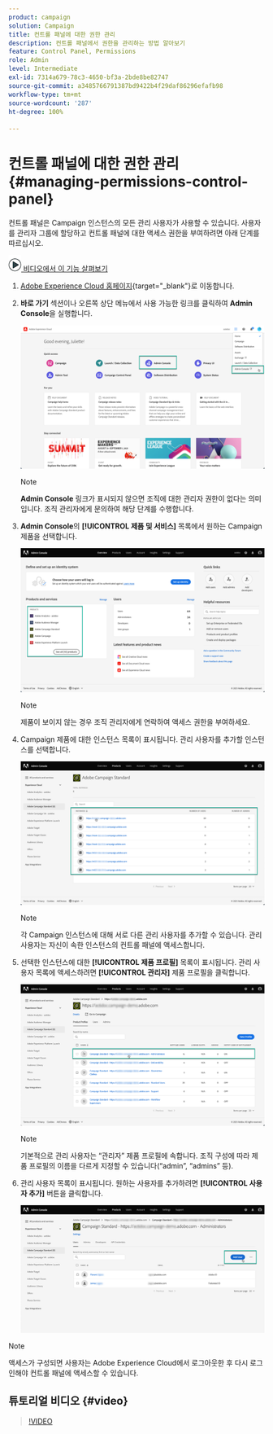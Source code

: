 ```yaml
---
product: campaign
solution: Campaign
title: 컨트롤 패널에 대한 권한 관리
description: 컨트롤 패널에서 권한을 관리하는 방법 알아보기
feature: Control Panel, Permissions
role: Admin
level: Intermediate
exl-id: 7314a679-78c3-4650-bf3a-2bde8be82747
source-git-commit: a3485766791387bd9422b4f29daf86296efafb98
workflow-type: tm+mt
source-wordcount: '287'
ht-degree: 100%

---
```


# 컨트롤 패널에 대한 권한 관리 {#managing-permissions-control-panel}

컨트롤 패널은 Campaign 인스턴스의 모든 관리 사용자가 사용할 수 있습니다. 사용자를 관리자 그룹에 할당하고 컨트롤 패널에 대한 액세스 권한을 부여하려면 아래 단계를 따르십시오.

![](assets/do-not-localize/how-to-video.png)[ 비디오에서 이 기능 살펴보기](../../discover/using/managing-permissions.md#video)

1. [Adobe Experience Cloud 홈페이지](https://experiencecloud.adobe.com/){target="_blank"}로 이동합니다.

1. **바로 가기** 섹션이나 오른쪽 상단 메뉴에서 사용 가능한 링크를 클릭하여 **Admin Console**&#x200B;을 실행합니다.

   ![](assets/do-not-localize/control_panel_admin-console.png)

   >[!NOTE]
   >
   >**Admin Console** 링크가 표시되지 않으면 조직에 대한 관리자 권한이 없다는 의미입니다. 조직 관리자에게 문의하여 해당 단계를 수행합니다.

1. **Admin Console**&#x200B;의 **[!UICONTROL 제품 및 서비스]** 목록에서 원하는 Campaign 제품을 선택합니다.

   ![](assets/do-not-localize/control_panel_product-list.png)

   >[!NOTE]
   >
   >제품이 보이지 않는 경우 조직 관리자에게 연락하여 액세스 권한을 부여하세요.

1. Campaign 제품에 대한 인스턴스 목록이 표시됩니다. 관리 사용자를 추가할 인스턴스를 선택합니다.

   ![](assets/do-not-localize/control_panel_add_user_4.png)

   >[!NOTE]
   >
   >각 Campaign 인스턴스에 대해 서로 다른 관리 사용자를 추가할 수 있습니다. 관리 사용자는 자신이 속한 인스턴스의 컨트롤 패널에 액세스합니다.

1. 선택한 인스턴스에 대한 **[!UICONTROL 제품 프로필]** 목록이 표시됩니다. 관리 사용자 목록에 액세스하려면 **[!UICONTROL 관리자]** 제품 프로필을 클릭합니다.

   ![](assets/do-not-localize/control_panel_add_user_5.png)

   >[!NOTE]
   >
   >기본적으로 관리 사용자는 “관리자” 제품 프로필에 속합니다. 조직 구성에 따라 제품 프로필의 이름을 다르게 지정할 수 있습니다(“admin”, “admins” 등).

1. 관리 사용자 목록이 표시됩니다. 원하는 사용자를 추가하려면 **[!UICONTROL 사용자 추가]** 버튼을 클릭합니다.

   ![](assets/do-not-localize/control_panel_add_user_6.png)

>[!NOTE]
>
>액세스가 구성되면 사용자는 Adobe Experience Cloud에서 로그아웃한 후 다시 로그인해야 컨트롤 패널에 액세스할 수 있습니다.

## 튜토리얼 비디오 {#video}

>[!VIDEO](https://video.tv.adobe.com/v/27147?quality=12)
